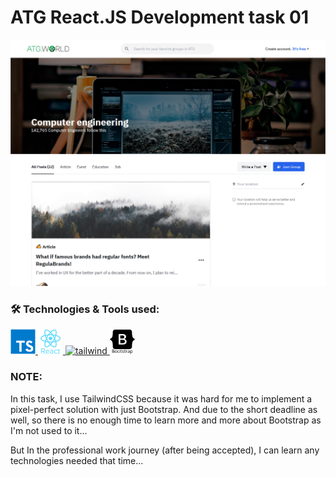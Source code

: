 # ATG React.JS Development task 01

![Screen preview](./atg_screen_task01.png)

<h3 align="left">🛠 Technologies & Tools used:</h3>
<a href="https://www.typescriptlang.org/" target="_blank" rel="noreferrer"> <img src="https://raw.githubusercontent.com/devicons/devicon/master/icons/typescript/typescript-original.svg" alt="typescript" width="40" height="40"/> </a>
<a href="https://reactjs.org/" target="_blank" rel="noreferrer"> <img src="https://raw.githubusercontent.com/devicons/devicon/master/icons/react/react-original-wordmark.svg" alt="react" width="40" height="40"/> </a>
<a href="https://tailwindcss.com/" target="_blank" rel="noreferrer"> <img src="https://www.vectorlogo.zone/logos/tailwindcss/tailwindcss-icon.svg" alt="tailwind" width="40" height="40"/> </a>
<a href="https://getbootstrap.com" target="_blank" rel="noreferrer"> <img src="https://raw.githubusercontent.com/devicons/devicon/master/icons/bootstrap/bootstrap-plain-wordmark.svg" alt="bootstrap" width="40" height="40"/> </a>

<h3 align="left">NOTE:</h3>
<p>In this task, I use TailwindCSS because it was hard for me to implement a pixel-perfect solution with just Bootstrap. And due to the short deadline as well, so there is no enough time to learn more and more about Bootstrap as I'm not used to it...</p>
<p>But In the professional work journey (after being accepted), I can learn any technologies needed that time...</p>